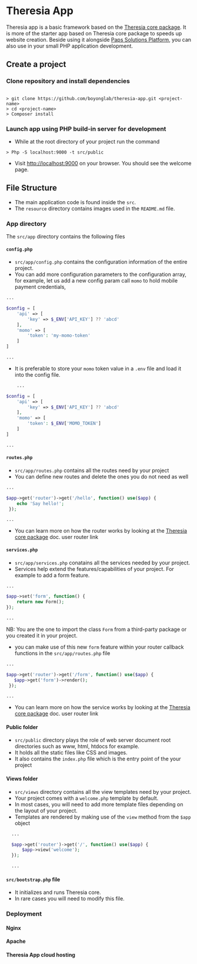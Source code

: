 # Theresia App

Theresia app is a basic framework based on the [Theresia core package](https://github.com/boyonglab/theresia-core).  It is more of the starter app based on Theresia core package to speeds up website creation. Beside using it alongside [Paps Solutions Platform](https://paps.solutions), you can also use in your small PHP application development.

## Create a project

### Clone repository and install dependencies

```shell

> git clone https://github.com/boyonglab/theresia-app.git <project-name>
> cd <project-name>
> Composer install
```

### Launch app using PHP build-in server for development

- While at the root directory of your project run the command

```shell
> Php -S localhost:9000 -t src/public
```

- Visit <http://localhost:9000> on your browser. You should see the welcome page.

## File Structure

- The main application code is found inside the `src`.
- The `resource` directory contains images used in the `README.md` file.

### App directory

The `src/app` directory contains the following files

#### `config.php`

- `src/app/config.php` contains the configuration information of the entire project.
- You can add more configuration parameters to the configuration array, for example, let us add a new config param call `momo` to hold mobile payment credentials,

```php
...

$config = [
    'api' => [
        'key' => $_ENV['API_KEY'] ?? 'abcd'
    ],
    'momo' => [
        'token': 'my-momo-token'
    ]
]

...

```

- It is preferable to store your `momo` token value in a `.env` file and load it into the config file.

```php
    ...

$config = [
    'api' => [
        'key' => $_ENV['API_KEY'] ?? 'abcd'
    ],
    'momo' => [
        'token': $_ENV['MOMO_TOKEN']
    ]
]

...
```

#### `routes.php`

- `src/app/routes.php` contains all the routes need by your project
- You can define new routes and delete the ones you do not need as well

```php
...

$app->get('router')->get('/hello', function() use($app) {
    echo 'Say hello!';
 });

...
```

- You can learn more on how the router works by looking at the [Theresia core package](https://github.com/boyonglab/theresia-core) doc. user router link
  
#### `services.php`

- `src/app/services.php` conatains all the services needed by your project.
- Services help extend the features/capabilities of your project. For example to add a form feature.

```php
...

$app->set('form', function() {
    return new Form();
});

...
```

NB: You are the one to import the class `Form` from a third-party package or you created it in your project.

- you can make use of this new `form` feature within your router callback functions in the `src/app/routes.php` file

```php
...

$app->get('router')->get('/form', function() use($app) {
   $app->get('form')->render();
 });

...
```

- You can learn more on how the service works by looking at the [Theresia core package](https://github.com/boyonglab/theresia-core) doc. user router link

#### Public folder

- `src/public` directory plays the role of web server document root directories such  as www, html,  htdocs for example.
- It holds all the static files like CSS and images.
- It also contains the `index.php` file which is the entry point of the your project

#### Views folder

- `src/views` directory contains all the view templates need by your project.
- Your project comes with a  `welcome.php` template by default.
- In most cases, you will need to add more template files depending on the layout of your project.
- Templates are rendered by making use of the `view` method from the `$app` object

```php
  ...

  $app->get('router')->get('/', function() use($app) {
      $app->view('welcome');
  });

  ...
```

#### `src/bootstrap.php` file
- It initializes and runs Theresia core.
- In rare cases you will need to modify this file.
  
### Deployment

#### Nginx

#### Apache

#### Theresia App cloud hosting
